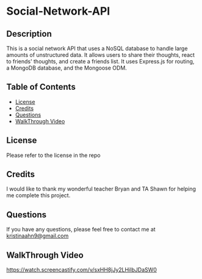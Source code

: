 # Social-Network-API

## Description

This is a social network API that uses a NoSQL database to handle large amounts of unstructured data. It allows users to share their thoughts, react to friends' thoughts, and create a friends list. It uses Express.js for routing, a MongoDB database, and the Mongoose ODM.

## Table of Contents

- [License](#license)
- [Credits](#credits)
- [Questions](#questions)
- [WalkThrough Video](#walkthrough-video)



## License

Please refer to the license in the repo

## Credits

I would like to thank my wonderful teacher Bryan and TA Shawn for helping me complete this project.

## Questions

If you have any questions, please feel free to contact me at kristinaahn9@gmail.com


## WalkThrough Video 

https://watch.screencastify.com/v/sxHH8jJy2LHiIbJDaSW0


